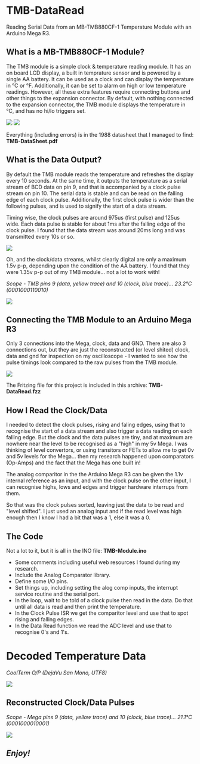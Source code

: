 # TMB-DataRead
Reading Serial Data from an MB-TMB880CF-1 Temperature Module with an Arduino Mega R3.

## What is a MB-TMB880CF-1 Module?
The TMB module is a simple clock & temperature reading module. It has an on board LCD display, a built in temprature sensor and is powered by a single AA battery. It can be used as a clock and can display the temperature in °C or °F. Additionally, it can be set to alarm on high or low temperature readings. However, all these extra features require connecting buttons and other things to the expansion connector. By default, with nothing connected to the expansion connector, the TMB module displays the temperature in °C, and has no hi/lo triggers set.

![](TMB-Fig1.png) ![](MB-TMB880CF-1.jpg)

Everything (including errors) is in the 1988 datasheet that I managed to find: **TMB-DataSheet.pdf**

## What is the Data Output?
By default the TMB module reads the temperature and refreshes the display every 10 seconds. At the same time, it outputs the temperature as a serial stream of BCD data on pin 9, and that is accompanied by a clock pulse stream on pin 10. The serial data is stable and can be read on the falling edge of each clock pulse. Additionally, the first clock pulse is wider than the following pulses, and is used to signify the start of a data stream.

Timing wise, the clock pulses are around 975us (first pulse) and 125us wide. Each data pulse is stable for about 1ms after the falling edge of the clock pulse. I found that the data stream was around 20ms long and was transmitted every 10s or so.

![](TMB-Fig2.png)

Oh, and the clock/data streams, whilst clearly digital are only a maximum 1.5v p-p, depending upon the condition of the AA battery. I found that they were 1.35v p-p out of my TMB module... not a lot to work with!

_Scope - TMB pins 9 (data, yellow trace) and 10 (clock, blue trace)... 23.2°C (0001000110010)_

![](TMB-ScopeTrace1.png)

## Connecting the TMB Module to an Arduino Mega R3
Only 3 connections into the Mega, clock, data and GND. There are also 3 connections out, but they are just the reconstructed (or level shited) clock, data and gnd for inspection on my oscilloscope - I wanted to see how the pulse timings look compared to the raw pulses from the TMB module.

![](TMB-DataRead.png)

The Fritzing file for this project is included in this archive: **TMB-DataRead.fzz**

## How I Read the Clock/Data
I needed to detect the clock pulses, rising and faling edges, using that to recognise the start of a data stream and also trigger a data reading on each falling edge. But the clock and the data pulses are tiny, and at maximum are nowhere near the level to be recognised as a "high" in my 5v Mega. I was thinking of level convertors, or using transitors or FETs to allow me to get 0v and 5v levels for the Mega... then my research happened upon comparators (Op-Amps) and the fact that the Mega has one built in!

The analog comparitor in the the Arduino Mega R3 can be given the 1.1v internal reference as an input, and with the clock pulse on the other input, I can recognise highs, lows and edges and trigger hardware interrups from them.

So that was the clock pulses sorted, leaving just the data to be read and "level shifted". I just used an analog input and if the read level was high enough then I know I had a bit that was a 1, else it was a 0.

## The Code
Not a lot to it, but it is all in the INO file: **TMB-Module.ino**

- Some comments including useful web resources I found during my research.
- Include the Analog Comparator library.
- Define some I/O pins.
- Set things up, including setting the alog comp inputs, the interrupt service routine and the serial port.
- In the loop, wait to be told of a clock pulse then read in the data. Do that until all data is read and then print the temperature.
- In the Clock Pulse ISR we get the comparitor level and use that to spot rising and falling edges.
- In the Data Read function we read the ADC level and use that to recognise 0's and 1's. 

# Decoded Temperature Data
_CoolTerm O/P (DejaVu San Mono, UTF8)_

![](TMB-Decoded.png)

## Reconstructed Clock/Data Pulses
_Scope - Mega pins 9 (data, yellow trace) and 10 (clock, blue trace)... 21.1°C (0001000010001)_

![](TMB-ScopeTrace2.png)

## **_Enjoy!_**
